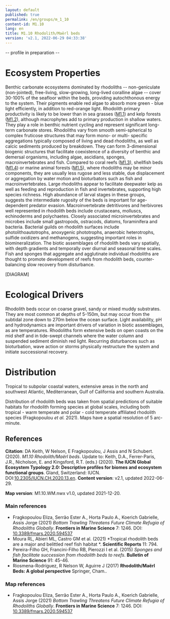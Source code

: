 ```yaml
---
layout: default
published: true
permalink: /en/groups/m_1_10
content-id: M1.10
lang: en
title: M1.10 Rhodolith/Maërl beds
version: 'v2.1, 2022-06-29 04:33:38'
---
```


-- profile in preparation --

# Ecosystem Properties
 
Benthic carbonate ecosystems dominated by rhodoliths -- non-geniculate (non-jointed), free-living, slow-growing, long-lived coralline algae -- cover 30-100% of the seafloor within the beds, providing autochthonous energy to the system. Their pigments enable red algae to absorb more green - blue light efficiently, in addition to red-orange light. Rhodolith primary productivity is likely to be lower than in sea grasses ([M1.1](/explore/groups/M1.1)) and kelp forests ([M1.2](/explore/groups/M1.2)), although macrophytes add to primary production in shallow waters. They play a role in benthic nutrient cycling and represent significant long-term carbonate stores. Rhodoliths vary from smooth semi-spherical to complex fruticose structures that may form mono- or multi- specific aggregations typically composed of living and dead rhodoliths, as well as calcic sediments produced by breakdown. They can form 3-dimensional biogenic structures that facilitate coexistence of a diversity of benthic and demersal organisms, including algae, ascidians, sponges, macroinvertebrates and fish. Compared to coral reefs ([M1.3](/explore/groups/M1.3)), shellfish beds ([M1.4](/explore/groups/M1.4)) or marine animal forests ([M1.5](/explore/groups/M1.5)), where rhodoliths may be minor components, they are usually less rugose and less stable, due displacement or aggregation by water motion and bioturbators such as fish and macroinvertebrates. Large rhodoliths appear to facilitate deepwater kelp as well as feeding and reproduction in fish and invertebrates, supporting high species richness. High abundance of larval stages in these groups, suggests the intermediate rugosity of the beds is important for age-dependent predator evasion. Macroinvertebrate detritivores and herbivores well represented in rhodolith beds include crustaceans, molluscs, echinoderms and polychaetes. Closely associated microinvertebrates and microbes include small gastropods, ostracods, diatoms, foraminifera and bacteria. Bacterial guilds on rhodolith surfaces include photolithoautotrophs, anoxygenic phototrophs, anaerobic heterotrophs, sulfide oxidizers and methanogens, suggesting important roles in biomineralization. The biotic assemblages of rhodolith beds vary spatially, with depth gradients and temporally over diurnal and seasonal time scales. Fish and sponges that aggregate and agglutinate individual rhodoliths are thought to promote development of reefs from rhodolith beds, counter-balancing slow recovery from disturbance.

[DIAGRAM]

# Ecological Drivers
 
Rhodolith beds occur on coarse gravel, sandy or mixed muddy substrates. They are most common at depths of 5-150m, but may occur from the subtidal zone down to 270m below the ocean surface. Light availability, pH and hydrodynamics are important drivers of variation in biotic assemblages, as are temperatures. Rhodoliths form extensive beds on open coasts on the mid shelf and in tide-swept channels where the water column and suspended sediment diminish red light. Recurring disturbances such as bioturbation, wave action or storms physically restructure the system and initiate successional recovery.
 
# Distribution
 
Tropical to subpolar coastal waters, extensive areas in the north and southwest Atlantic, Mediterranean, Gulf of California and southern Australia.

Distribution of rhodolith beds was taken from spatial predictions of suitable habitats for rhodolith forming species at global scales, including both tropical  - warm temperate and polar - cold temperate affiliated rhodolith species (Fragkopoulou _et al._ 2021). Maps have a spatial resolution of 5 arc-minute. 

## References

**Citation**: DA Keith, W Nelson, E Fragkopoulou, J Assis and N Schubert. (2020). *M1.10 Rhodolith/Maërl beds*. Update to: Keith, D.A., Ferrer-Paris, J.R., Nicholson, E. and Kingsford, R.T. (eds.) (2020). **The IUCN Global Ecosystem Typology 2.0: Descriptive profiles for biomes and ecosystem functional groups**. Gland, Switzerland: IUCN. DOI:[10.2305/IUCN.CH.2020.13.en](https://doi.org/10.2305/IUCN.CH.2020.13.en).
**Content version**: v2.1, updated 2022-06-29.

**Map version**: M1.10.WM.nwx v1.0, updated 2021-12-20.

### Main references
* Fragkopoulou Eliza, Serrão Ester A., Horta Paulo A., Koerich Gabrielle, Assis Jorge (2021) *Bottom Trawling Threatens Future Climate Refugia of Rhodoliths Globally*. **Frontiers in Marine Science** 7: 1246. DOI: [10.3389/fmars.2020.594537](http://doi.org/10.3389/fmars.2020.594537)
* Moura RL, Abieri ML, Castro GM et al. (2021) *Tropical rhodolith beds are a major and belittled reef fish habitat *. **Scientific Reports** 11: 794.
* Pereira-Filho GH, Francini-Filho RB, Pierozzi I et al. (2015) *Sponges and fish facilitate succession from rhodolith beds to reefs*. **Bulletin of Marine Science** 91: 45-46.
* Riosmena-Rodríguez, R Nelson W, Aguirre J (2017) **Rhodolith/Maërl Beds: A global perspective** Springer, Cham..

### Map references
* Fragkopoulou Eliza, Serrão Ester A., Horta Paulo A., Koerich Gabrielle, Assis Jorge (2021) *Bottom Trawling Threatens Future Climate Refugia of Rhodoliths Globally*. **Frontiers in Marine Science** 7: 1246. DOI: [10.3389/fmars.2020.594537](http://doi.org/10.3389/fmars.2020.594537)
